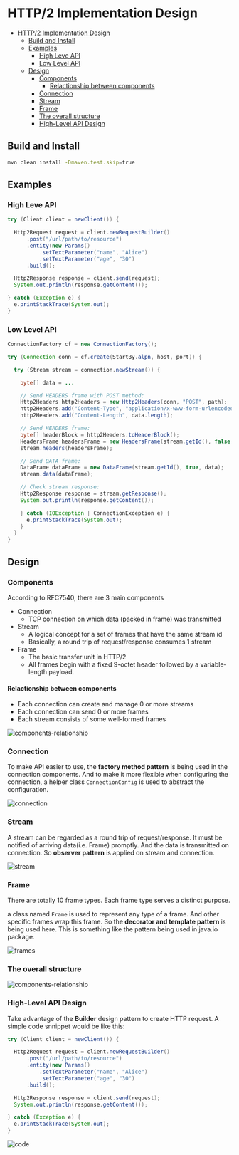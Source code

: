 # HTTP/2 Implementation Design

- [HTTP/2 Implementation Design](#http2-implementation-design)
  - [Build and Install](#build-and-install)
  - [Examples](#examples)
    - [High Leve API](#high-leve-api)
    - [Low Level API](#low-level-api)
  - [Design](#design)
    - [Components](#components)
      - [Relactionship between components](#relactionship-between-components)
    - [Connection](#connection)
    - [Stream](#stream)
    - [Frame](#frame)
    - [The overall structure](#the-overall-structure)
    - [High-Level API Design](#high-level-api-design)

## Build and Install

```bash
mvn clean install -Dmaven.test.skip=true
```

## Examples

### High Leve API

```java
try (Client client = newClient()) {

  Http2Request request = client.newRequestBuilder()
      .post("/url/path/to/resource")
      .entity(new Params()
          .setTextParameter("name", "Alice")
          .setTextParameter("age", "30")
      .build();

  Http2Response response = client.send(request);
  System.out.println(response.getContent());

} catch (Exception e) {
  e.printStackTrace(System.out);
}
```

### Low Level API

```java
ConnectionFactory cf = new ConnectionFactory();

try (Connection conn = cf.create(StartBy.alpn, host, port)) {

  try (Stream stream = connection.newStream()) {

    byte[] data = ...

    // Send HEADERS frame with POST method:
    Http2Headers http2Headers = new Http2Headers(conn, "POST", path);
    http2Headers.add("Content-Type", "application/x-www-form-urlencoded;charset=utf-8");
    http2Headers.add("Content-Length", data.length);

    // Send HEADERS frame:
    byte[] headerBlock = http2Headers.toHeaderBlock();
    HeadersFrame headersFrame = new HeadersFrame(stream.getId(), false, true, headerBlock);
    stream.headers(headersFrame);

    // Send DATA frame:
    DataFrame dataFrame = new DataFrame(stream.getId(), true, data);
    stream.data(dataFrame);

    // Check stream response:
    Http2Response response = stream.getResponse();
    System.out.println(response.getContent());

    } catch (IOException | ConnectionException e) {
      e.printStackTrace(System.out);
    }
  }
}
```

## Design

### Components

According to RFC7540, there are 3 main components

- Connection
  - TCP connection on which data (packed in frame) was transmitted
- Stream
  - A logical concept for  a set of frames that have the same stream id
  - Basically, a round trip of request/response consumes 1 stream
- Frame
  - The basic transfer unit in HTTP/2
  - All frames begin with a fixed 9-octet header followed by a variable-length payload.

#### Relactionship between components

- Each connection can create and manage 0 or more streams
- Each connection can send 0 or more frames
- Each stream consists of some well-formed frames

![components-relationship](img/components-relationship.png)

### Connection

To make API easier to use, the **factory method pattern** is being used in the connection components. And to make it more flexible when configuring the connection, a helper class ```ConnectionConfig``` is used to abstract the configuration.

![connection](img/connection.png)

### Stream

A stream can be regarded as a round trip of request/response. It must be notified of arriving data(i.e. Frame) promptly. And the data is transmitted on connection. So **observer pattern** is applied on stream and connection.

![stream](img/stream.png)

### Frame

There are totally 10 frame types. Each frame type serves a distinct purpose.

a class named ```Frame``` is used to represent any type of a frame. And other specific frames wrap this frame. So the **decorator and template pattern** is being used here. This is something like the pattern being used in java.io package.

![frames](img/frames.png)

### The overall structure

![components-relationship](img/http2-classes-2.png)

### High-Level API Design

Take advantage of the **Builder** design pattern to create HTTP request. A simple code snnippet would be like this:

```java
try (Client client = newClient()) {

  Http2Request request = client.newRequestBuilder()
      .post("/url/path/to/resource")
      .entity(new Params()
          .setTextParameter("name", "Alice")
          .setTextParameter("age", "30")
      .build();

  Http2Response response = client.send(request);
  System.out.println(response.getContent());

} catch (Exception e) {
  e.printStackTrace(System.out);
}
```

![code](img/Client.png)
